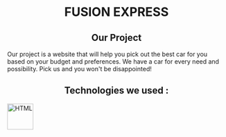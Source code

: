 <h1 align="center"> FUSION EXPRESS </h1>

<h2 align="center"> Our Project </h2>
Our project is a website that will help you pick out the best car for you based on your budget and preferences. We have a car for every need and possibility. Pick us and you won't be disappointed!

<h2 align="center"> Technologies we used : </h2>
<img src="https://p.kindpng.com/picc/s/72-726511_html5css3badges-html-css-logo-png-transparent-png.png" alt="HTML" height="60">

